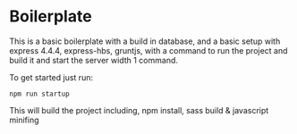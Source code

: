 Boilerplate
===========

This is a basic boilerplate with a build in database, and a basic setup with express 4.4.4, express-hbs, gruntjs, with a command to run the project and build it and start the server width 1 command.

To get started just run:

    npm run startup
  
This will build the project including, npm install, sass build & javascript minifing

